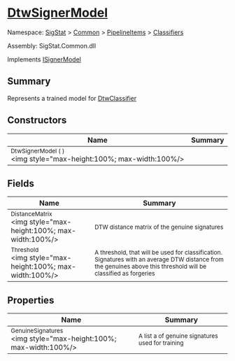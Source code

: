 # [DtwSignerModel](./DtwSignerModel.md)

Namespace: [SigStat]() > [Common](./../../README.md) > [PipelineItems]() > [Classifiers](./README.md)

Assembly: SigStat.Common.dll

Implements [ISignerModel](./../../Pipeline/ISignerModel.md)

## Summary
Represents a trained model for [DtwClassifier](https://github.com/hargitomi97/sigstat/blob/master/docs/md/SigStat/Common/PipelineItems/Classifiers/DtwClassifier.md)

## Constructors

| Name | Summary | 
| --- | --- | 
| <sub>DtwSignerModel (  )</sub><div style="pointer-events:none; cursor:default; width=200"><img style="max-height:100%; max-width:100%/></div>| <sub></sub>| <br>


## Fields

| Name | Summary | 
| --- | --- | 
| <sub>DistanceMatrix</sub><div style="pointer-events:none; cursor:default; width=200"><img style="max-height:100%; max-width:100%/></div>| <sub>DTW distance matrix of the genuine signatures</sub>| <br>
| <sub>Threshold</sub><div style="pointer-events:none; cursor:default; width=200"><img style="max-height:100%; max-width:100%/></div>| <sub>A threshold, that will be used for classification. Signatures with  an average DTW distance from the genuines above this threshold will  be classified as forgeries</sub>| <br>


## Properties

| Name | Summary | 
| --- | --- | 
| <sub>GenuineSignatures</sub><div style="pointer-events:none; cursor:default; width=200"><img style="max-height:100%; max-width:100%/></div>| <sub>A list a of genuine signatures used for training</sub>| <br>


